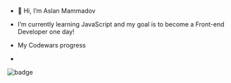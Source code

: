 - 👋 Hi, I’m Aslan Mammadov
- I’m currently learning JavaScript and my goal is to become a Front-end Developer one day!

- My Codewars progress
- 
![badge](https://www.codewars.com/users/MammadovAslan/badges/large)
<!---
MammadovAslan/MammadovAslan is a ✨ special ✨ repository because its `README.md` (this file) appears on your GitHub profile.
You can click the Preview link to take a look at your changes.
--->
